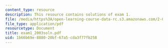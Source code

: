 ```yaml
---
content_type: resource
description: This resource contains solutions of exam 1.
file: /media/https%3A/open-learning-course-data-rc.s3.amazonaws.com/2-016-hydrodynamics-13-012-fall-2005/1b66b69e888020bf67a5cda3f77fb258_exam1_2003soln.pdf
file_type: application/pdf
resourcetype: Document
title: exam1_2003soln.pdf
uid: 1b66b69e-8880-20bf-67a5-cda3f77fb258
---
```

